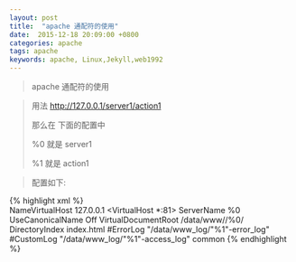 ```yaml
---
layout: post
title:  "apache 通配符的使用"
date:  2015-12-18 20:09:00 +0800
categories: apache
tags: apache
keywords: apache, Linux,Jekyll,web1992
---
```


> apache 通配符的使用

<!--more-->

> 
> 用法 http://127.0.0.1/server1/action1
> 
> 那么在 下面的配置中 
> 
> %0 就是 server1
> 
> %1 就是 action1

> 配置如下:

{% highlight xml  %}    
NameVirtualHost 127.0.0.1
	<VirtualHost *:81>
	        ServerName  %0
	        UseCanonicalName Off
	        VirtualDocumentRoot /data/www//%0/
	        DirectoryIndex index.html
	        #ErrorLog "/data/www_log/"%1"-error_log"
	        #CustomLog "/data/www_log/"%1"-access_log" common
	</VirtualHost>
{% endhighlight %}







